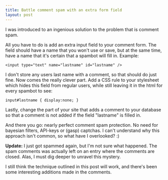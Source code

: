 ```yaml
---
title: Battle comment spam with an extra form field
layout: post
---
```


I was introduced to an ingenious solution to the problem that is comment spam.

All you have to do is add an extra input field to your comment form. The field should have a name that you won't use or save, but at the same time, have a name that it's certain that a spambot will fill in. Example:

    <input type="text" name="lastname" id="lastname" />

I don't store any users last name with a comment, so that should do just fine. Now comes the really clever part. Add a CSS rule to your stylesheet which hides this field from regular users, while still leaving it in the html for every spambot to see:

    input#lastname { display:none; }

Lastly, change the part of your site that adds a comment to your database so that a comment is not added if the field "lastname" is filled in. 

And there you go: nearly perfect comment spam protection. No need for bayesian filters, API-keys or (gasp) captchas. I can't understand why this approach isn't common, so what have I overlooked? :)

**Update:** I just got spammed again, but I'm not sure what happened. The spam comments was actually left on an entry where the comments are closed. Alas, I must dig deeper to unravel this mystery. 

I still think the technique outlined in this post will work, and there's been some interesting additions made in the comments.
